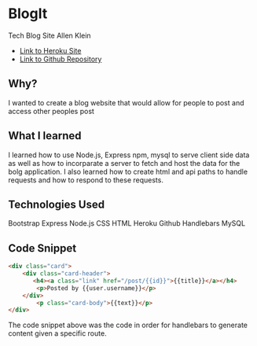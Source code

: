 # BlogIt
Tech Blog Site
Allen Klein

- [Link to Heroku Site](https://intense-beyond-01848.herokuapp.com/)
- [Link to Github Repository](https://github.com/allen-ek/BlahBlog)

## Why?
I wanted to create a blog website that would allow for people to post and access other peoples post

## What I learned
I learned how to use Node.js, Express npm, mysql to serve client side data as well as how to incorparate a server to fetch and host the data for 
the bolg application. I also learned how to create html and api paths to handle requests and how to respond to these requests.
## Technologies Used
Bootstrap
Express
Node.js
CSS
HTML
Heroku
Github
Handlebars 
MySQL

## Code Snippet
```html
<div class="card">
    <div class="card-header">
       <h4><a class="link" href="/post/{{id}}">{{title}}</a></h4>
        <p>Posted by {{user.username}}</p>
    </div>
        <p class="card-body">{{text}}</p>
</div>
```
The code snippet above was the code in order for handlebars to generate content given a specific route.
